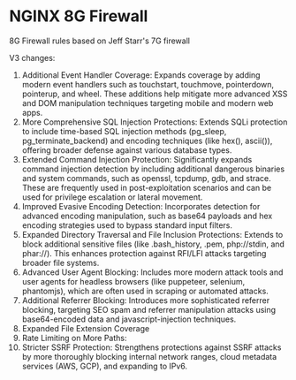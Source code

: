 # NGINX 8G Firewall
8G Firewall rules based on Jeff Starr's 7G firewall

V3 changes:

1. Additional Event Handler Coverage:
Expands coverage by adding modern event handlers such as touchstart, touchmove, pointerdown, pointerup, and wheel. These additions help mitigate more advanced XSS and DOM manipulation techniques targeting mobile and modern web apps.
2. More Comprehensive SQL Injection Protections:
Extends SQLi protection to include time-based SQL injection methods (pg_sleep, pg_terminate_backend) and encoding techniques (like hex(), ascii()), offering broader defense against various database types.
3. Extended Command Injection Protection:
Significantly expands command injection detection by including additional dangerous binaries and system commands, such as openssl, tcpdump, gdb, and strace. These are frequently used in post-exploitation scenarios and can be used for privilege escalation or lateral movement.
4. Improved Evasive Encoding Detection:
Incorporates detection for advanced encoding manipulation, such as base64 payloads and hex encoding strategies used to bypass standard input filters.
5. Expanded Directory Traversal and File Inclusion Protections:
Extends to block additional sensitive files (like .bash_history, .pem, php://stdin, and phar://). This enhances protection against RFI/LFI attacks targeting broader file systems.
6. Advanced User Agent Blocking:
Includes more modern attack tools and user agents for headless browsers (like puppeteer, selenium, phantomjs), which are often used in scraping or automated attacks.
7. Additional Referrer Blocking:
Introduces more sophisticated referrer blocking, targeting SEO spam and referrer manipulation attacks using base64-encoded data and javascript-injection techniques.
8. Expanded File Extension Coverage
9. Rate Limiting on More Paths:
10. Stricter SSRF Protection:
Strengthens protections against SSRF attacks by more thoroughly blocking internal network ranges, cloud metadata services (AWS, GCP), and expanding to IPv6.
